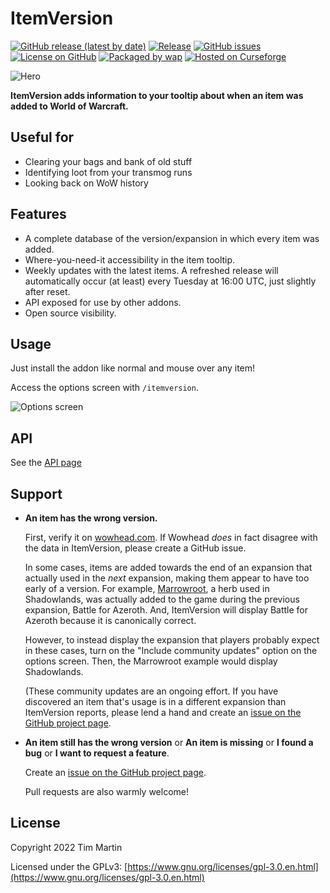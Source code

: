 # ItemVersion

[![GitHub release (latest by date)](https://img.shields.io/github/v/release/t-mart/ItemVersion)](https://github.com/t-mart/ItemVersion/releases)
[![Release](https://github.com/t-mart/ItemVersion/actions/workflows/release.yml/badge.svg)](https://github.com/t-mart/ItemVersion/actions/workflows/release.yml)
[![GitHub issues](https://img.shields.io/github/issues/t-mart/ItemVersion)](https://github.com/t-mart/ItemVersion/issues)
[![License on GitHub](https://img.shields.io/github/license/t-mart/ItemVersion)](https://github.com/t-mart/ItemVersion/blob/master/LICENSE)
[![Packaged by wap](https://img.shields.io/badge/packaged%20by-wap-d33682)](https://github.com/t-mart/wap)
[![Hosted on Curseforge](https://img.shields.io/badge/hosted%20on-CurseForge-F16436)](https://www.curseforge.com/wow/addons/itemversion)

![Hero](https://raw.githubusercontent.com/t-mart/ItemVersion/master/docs/images/hero.png)

**ItemVersion adds information to your tooltip about when an item was added to World of Warcraft.**

## Useful for

- Clearing your bags and bank of old stuff
- Identifying loot from your transmog runs
- Looking back on WoW history

## Features

- A complete database of the version/expansion in which every item was added.
- Where-you-need-it accessibility in the item tooltip.
- Weekly updates with the latest items. A refreshed release will automatically occur (at least)
  every Tuesday at 16:00 UTC, just slightly after reset.
- API exposed for use by other addons.
- Open source visibility.

## Usage

Just install the addon like normal and mouse over any item!

Access the options screen with `/itemversion`.

![Options screen](https://raw.githubusercontent.com/t-mart/ItemVersion/master/docs/images/options.png)

## API

See the [API page](https://github.com/t-mart/ItemVersion/blob/master/docs/API.md)

## Support

- **An item has the wrong version.**

  First, verify it on [wowhead.com](https://www.wowhead.com/). If Wowhead _does_ in fact disagree
  with the data in ItemVersion, please create a GitHub issue.

  In some cases, items are added towards the end of an expansion that actually used in the _next_
  expansion, making them appear to have too early of a version. For example,
  [Marrowroot](https://www.wowhead.com/item=168589/marrowroot), a herb used in Shadowlands, was
  actually added to the game during the previous expansion, Battle for Azeroth. And, ItemVersion
  will display Battle for Azeroth because it is canonically correct.

  However, to instead display the expansion that players probably expect in these cases, turn on the
  "Include community updates" option on the options screen. Then, the Marrowroot example would
  display Shadowlands.

  (These community updates are an ongoing effort. If you have discovered an item that's usage is in
  a different expansion than ItemVersion reports, please lend a hand and create an
  [issue on the GitHub project page](https://github.com/t-mart/ItemVersion/issues).

- **An item still has the wrong version** or **An item is missing** or **I found a bug** or
  **I want to request a feature**.

  Create an [issue on the GitHub project page](https://github.com/t-mart/ItemVersion/issues).

  Pull requests are also warmly welcome!

## License

Copyright 2022 Tim Martin

Licensed under the GPLv3:
[https://www.gnu.org/licenses/gpl-3.0.en.html](https://www.gnu.org/licenses/gpl-3.0.en.html)
